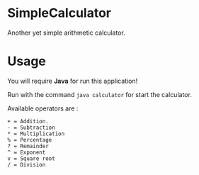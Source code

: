 # SimpleCalculator

Another yet simple arithmetic calculator.

# Usage

You will require **Java** for run this application!

Run with the command `java calculator` for start the calculator.

Available operators are :
```
+ = Addition.
- = Subtraction
* = Multiplication
% = Percentage
? = Remainder
^ = Exponent
v = Square root
/ = Division
```
